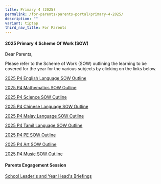 ```yaml
---
title: Primary 4 (2025)
permalink: /for-parents/parents-portal/primary-4-2025/
description: ""
variant: tiptap
third_nav_title: For Parents
---
```

<h4><strong>2025 Primary 4 Scheme Of Work (SOW)</strong></h4>
<p>Dear Parents,</p>
<p>Please refer to the Scheme of Work (SOW) outlining the learning to be
covered for the year for the various subjects by clicking on the links
below.</p>
<p><a href="/files/2025 P4 SOW/P4_EL_2025_SOW_Outline.pdf" rel="noopener noreferrer nofollow" target="_blank">2025 P4 English Language SOW Outline</a>
</p>
<p><a href="/files/2025 P4 SOW/P4_MA_2025_SOW_Outline.pdf" rel="noopener noreferrer nofollow" target="_blank">2025 P4 Mathematics SOW Outline</a>
</p>
<p><a href="/files/2025 P4 SOW/P4_SCI_2025_SOW_Outline.pdf" rel="noopener noreferrer nofollow" target="_blank">2025 P4 Science SOW Outline</a>
</p>
<p><a href="/files/2023 P4 SOW/P4 CL SOW Outline.pdf" rel="noopener noreferrer nofollow" target="_blank">2025 P4 Chinese Language SOW Outline</a>
</p>
<p><a href="/files/2025 P4 SOW/P4_ML_2025_SOW_Outline.pdf" rel="noopener noreferrer nofollow" target="_blank">2025 P4 Malay Language SOW Outline</a>
</p>
<p><a href="/files/2025 P4 SOW/P4_TL_2025_SOW_Outline.pdf" rel="noopener noreferrer nofollow" target="_blank">2025 P4 Tamil Language SOW Outline</a>
</p>
<p><a href="/files/2025 P4 SOW/P4_PE_2025_SOW_Outline.pdf" rel="noopener noreferrer nofollow" target="_blank">2025 P4 PE SOW Outline</a>
</p>
<p><a href="/files/2025 P4 SOW/P4_Art_2025_SOW_Outline.pdf" rel="noopener noreferrer nofollow" target="_blank">2025 P4 Art SOW Outline</a>
</p>
<p><a href="/files/2025 P4 SOW/P4_Music_2025_SOW_Outline.pdf" rel="noopener noreferrer nofollow" target="_blank">2025 P4 Music SOW Outline</a>
</p>
<p></p>
<h4><strong>Parents Engagement Session</strong></h4>
<p><a href="/files/Parents Engagement Sessions/PG_Primary_4_Parents_Engagement_2025_7_Feb.pdf" rel="noopener noreferrer nofollow" target="_blank">School Leader's and Year Head's Briefings</a>
</p>
<p></p>